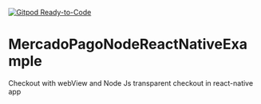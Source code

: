 [![Gitpod Ready-to-Code](https://img.shields.io/badge/Gitpod-Ready--to--Code-blue?logo=gitpod)](https://gitpod.io/#https://github.com/aldivio-hgfpay/mp) 

# MercadoPagoNodeReactNativeExample
Checkout with webView and Node Js transparent checkout in react-native app
